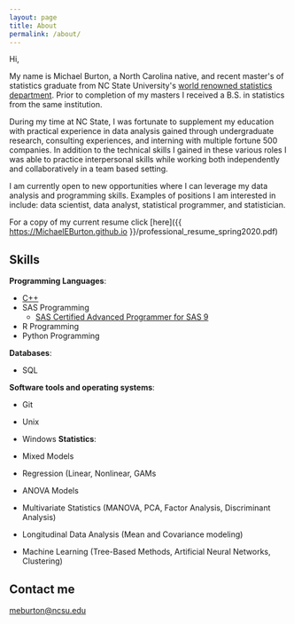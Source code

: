 ```yaml
---
layout: page
title: About
permalink: /about/
---
```


Hi, 

My name is Michael Burton, a North Carolina native, and recent master's of statistics graduate from NC State University's [world renowned statistics department](https://statistics.sciences.ncsu.edu/know-us/rankings-awards-stats/). Prior to completion of my masters I received a B.S. in statistics from the same institution.

During my time at NC State, I was fortunate to supplement my education with practical experience in data analysis gained through undergraduate research, consulting experiences, and interning with multiple fortune 500 companies. In addition to the technical skills I gained in these various roles I was able to practice interpersonal skills while working both independently and collaboratively in a team based setting. 

I am currently open to new opportunities where I can leverage my data analysis and programming skills. Examples of positions I am interested in include: data scientist, data analyst, statistical programmer, and statistician.

For a copy of my current resume click [here]({{ https://MichaelEBurton.github.io }}/professional_resume_spring2020.pdf) 

## Skills
**Programming Languages**:    
+ [C++](https://github.com/MichaelEBurton/PPP_Cpp)
+ SAS Programming
  - [SAS Certified Advanced Programmer for SAS 9](https://www.youracclaim.com/badges/047e8f37-ed81-4b2a-8be0-6968d4d42d4c/linked_in_profile)
+ R Programming
+ Python Programming 

**Databases**:     
+ SQL

**Software tools and operating systems**:     
+ Git
+ Unix
+ Windows 
**Statistics**:     

+ Mixed Models
+ Regression (Linear, Nonlinear, GAMs
+ ANOVA Models
+ Multivariate Statistics (MANOVA, PCA, Factor Analysis, Discriminant Analysis)
+ Longitudinal Data Analysis (Mean and Covariance modeling)
+ Machine Learning (Tree-Based Methods, Artificial Neural Networks, Clustering)

## Contact me

[meburton@ncsu.edu](mailto:meburton@ncsu.edu)
